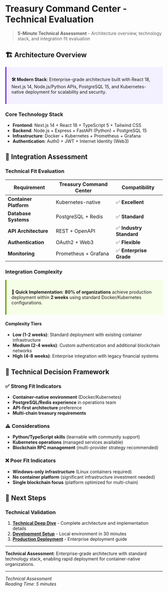 # Treasury Command Center - Technical Evaluation

> **5-Minute Technical Assessment** - Architecture overview, technology stack, and integration fit evaluation

## 🏗️ **Architecture Overview**

<div style="background-color: #f3f0ff; border-left: 4px solid #7C3AED; padding: 1rem; margin: 1rem 0;">

**🛠️ Modern Stack**: Enterprise-grade architecture built with React 18, Next.js 14, Node.js/Python APIs, PostgreSQL 15, and Kubernetes-native deployment for scalability and security.

</div>

### **Core Technology Stack**
- **Frontend**: Next.js 14 + React 18 + TypeScript 5 + Tailwind CSS
- **Backend**: Node.js + Express + FastAPI (Python) + PostgreSQL 15
- **Infrastructure**: Docker + Kubernetes + Prometheus + Grafana
- **Authentication**: Auth0 + JWT + Internet Identity (Web3)

## 🔧 **Integration Assessment**

### **Technical Fit Evaluation**

| **Requirement** | **Treasury Command Center** | **Compatibility** |
|-----------------|----------------------------|-------------------|
| **Container Platform** | Kubernetes-native | ✅ **Excellent** |
| **Database Systems** | PostgreSQL + Redis | ✅ **Standard** |
| **API Architecture** | REST + OpenAPI | ✅ **Industry Standard** |
| **Authentication** | OAuth2 + Web3 | ✅ **Flexible** |
| **Monitoring** | Prometheus + Grafana | ✅ **Enterprise Grade** |

### **Integration Complexity**

<div style="background-color: #f7fee7; border-left: 4px solid #65a30d; padding: 1rem; margin: 1rem 0;">

**🚀 Quick Implementation**: **80% of organizations** achieve production deployment within **2 weeks** using standard Docker/Kubernetes configurations.

</div>

#### **Complexity Tiers**
- **Low (1-2 weeks)**: Standard deployment with existing container infrastructure
- **Medium (2-4 weeks)**: Custom authentication and additional blockchain networks
- **High (4-8 weeks)**: Enterprise integration with legacy financial systems

## 🎯 **Technical Decision Framework**

### **✅ Strong Fit Indicators**
- **Container-native environment** (Docker/Kubernetes)
- **PostgreSQL/Redis experience** in operations team
- **API-first architecture** preference
- **Multi-chain treasury requirements**

### **⚠️ Considerations**
- **Python/TypeScript skills** (learnable with community support)
- **Kubernetes operations** (managed services available)
- **Blockchain RPC management** (multi-provider strategy recommended)

### **❌ Poor Fit Indicators**
- **Windows-only infrastructure** (Linux containers required)
- **No container platform** (significant infrastructure investment needed)
- **Single blockchain focus** (platform optimized for multi-chain)

## 🚀 **Next Steps**

### **Technical Validation**
1. **[Technical Deep Dive](TECHNICAL_DEEP_DIVE.md)** - Complete architecture and implementation details
2. **[Development Setup](../developers/DEVELOPMENT_SETUP.md)** - Local environment in 30 minutes
3. **[Production Deployment](../deployment/PRODUCTION_DEPLOYMENT.md)** - Enterprise deployment guide

---

**Technical Assessment**: Enterprise-grade architecture with standard technology stack, enabling rapid deployment for container-native organizations.

---

*Technical Assessment*  
*Reading Time: 5 minutes*